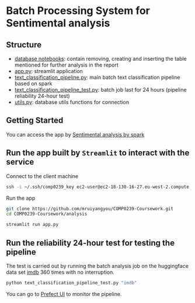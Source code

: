 # Batch Processing System for Sentimental analysis

## Structure 

* [database notebooks](./notebook/check_db.ipynb): contain removing, creating and inserting the table mentioned for further analysis in the report
* [app.py](./app.py): streamlit application
* [text_classification_pipeline.py](./text_classification_pipeline.py): main batch text classification pipeline based on spark
* [text_classification_pipeline_test.py](./text_classification_pipeline_test.py): batch job last for 24 hours (pipeline reliability 24-hour test)
* [utils.py](./utils.py): database utils functions for connection 



## Getting Started

You can access the app by [Sentimental analysis by spark](http://18.171.239.205:4200/)
## Run the app built by `Streamlit` to interact with the service

Connect to the client machine
```bash
ssh -i ~/.ssh/comp0239_key ec2-user@ec2-18-130-16-27.eu-west-2.compute.amazonaws.com
```

Run the app
```bash
git clone https://github.com/mruiyangyou/COMP0239-Coursework.git
cd COMP0239-Coursework/analysis

streamlit run app.py
```

## Run the reliability 24-hour test for testing the pipeline

The test is carried out by running the batch analysis job on the huggingface data set [imdb](https://huggingface.co/datasets/stanfordnlp/imdb) 360 times with no interruption.
```bash
python text_classification_pipeline_test.py "imdb"
```
You can go to [Prefect UI](http://18.130.16.27:4200/dashboard) to monitor the pipeline.

